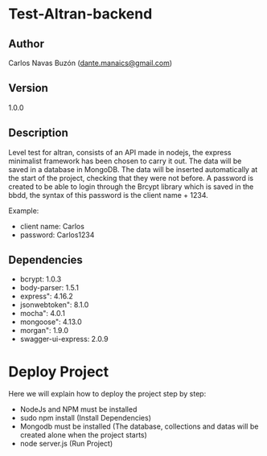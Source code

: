 # Test-Altran-backend

## Author

Carlos Navas Buzón (dante.manaics@gmail.com)

## Version

1.0.0

## Description

Level test for altran, consists of an API made in nodejs, the express minimalist 
framework has been chosen to carry it out. The data will be saved in a database 
in MongoDB. The data will be inserted automatically at the start of the project, 
checking that they were not before. A password is created to be able to login through 
the Brcypt library which is saved in the bbdd, the syntax of this password is the 
client name + 1234.

Example:

- client name: Carlos
- password: Carlos1234

## Dependencies

- bcrypt: 1.0.3
- body-parser: 1.5.1
- express": 4.16.2
- jsonwebtoken": 8.1.0
- mocha": 4.0.1
- mongoose": 4.13.0
- morgan": 1.9.0
- swagger-ui-express: 2.0.9

# Deploy Project

Here we will explain how to deploy the project step by step:

- NodeJs and NPM must be installed
- sudo npm install (Install Dependencies)
- Mongodb must be installed (The database, collections and datas will be created alone 
  when the project starts)
- node server.js (Run Project)